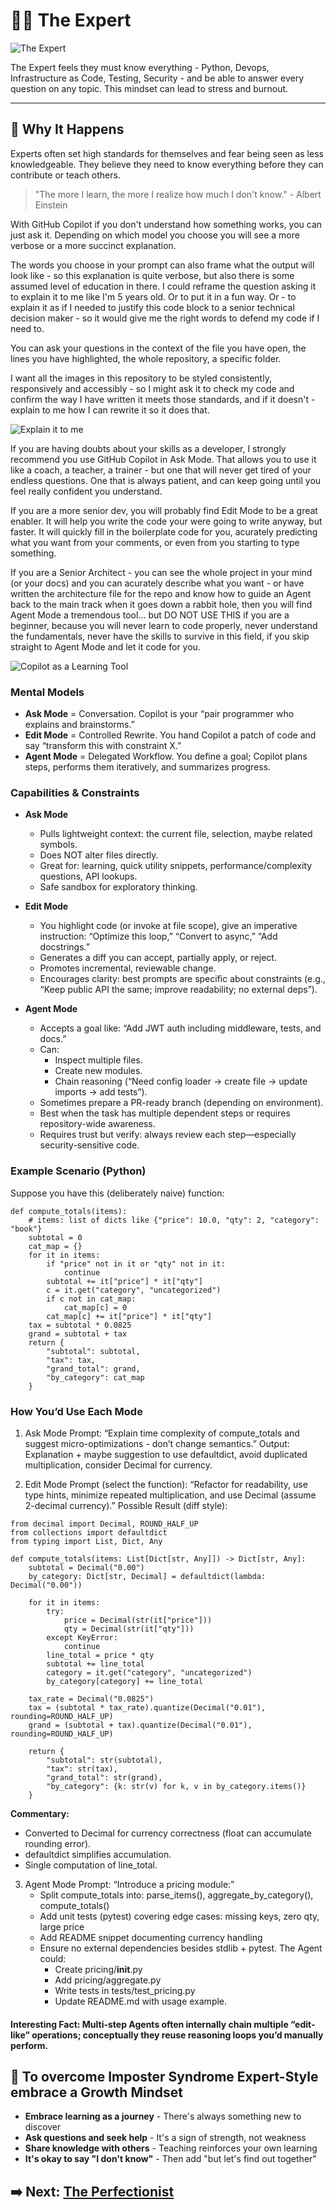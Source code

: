 # 🧑‍🏫 The Expert

![The Expert](assets/expert.jpg)

The Expert feels they must know everything - Python, Devops, Infrastructure as Code, Testing, Security - and be able to answer every question on any topic. This mindset can lead to stress and burnout.

---

## 🧠 Why It Happens

Experts often set high standards for themselves and fear being seen as less knowledgeable. They believe they need to know everything before they can contribute or teach others.

> "The more I learn, the more I realize how much I don't know." - Albert Einstein

With GitHub Copilot if you don't understand how something works, you can just ask it. Depending on which model you choose you will see a more verbose or a more succinct explanation. 

The words you choose in your prompt can also frame what the output will look like - so this explanation is quite verbose, but also there is some assumed level of education in there. I could reframe the question asking it to explain it to me like I'm 5 years old. Or to put it in a fun way. Or - to explain it as if I needed to justify this code block to a senior technical decision maker - so it would give me the right words to defend my code if I need to.

You can ask your questions in the context of the file you have open, the lines you have highlighted, the whole repository, a specific folder.  

I want all the images in this repository to be styled consistently, responsively and accessibly - so I might ask it to check my code and confirm the way I have written it meets those standards, and if it doesn't - explain to me how I can rewrite it so it does that.

![Explain it to me](assets/ExpertGif.gif)

If you are having doubts about your skills as a developer, I strongly recommend you use GitHub Copilot in Ask Mode. That allows you to use it like a coach, a teacher, a trainer - but one that will never get tired of your endless questions. One that is always patient, and can keep going until you feel really confident you understand. 

If you are a more senior dev, you will probably find Edit Mode to be a great enabler. It will help you write the code your were going to write anyway, but faster. It will quickly fill in the boilerplate code for you, acurately predicting what you want from your comments, or even from you starting to type something.  

If you are a Senior Architect - you can see the whole project in your mind (or your docs) and you can acurately describe what you want - or have written the architecture file for the repo and know how to guide an Agent back to the main track when it goes down a rabbit hole, then you will find Agent Mode a tremendous tool... but DO NOT USE THIS if you are a beginner, because you will never learn to code properly, never understand the fundamentals, never have the skills to survive in this field, if you skip straight to Agent Mode and let it code for you.  

![Copilot as a Learning Tool](assets/Copilot%20reading.png)

### Mental Models  

- **Ask Mode** = Conversation. Copilot is your “pair programmer who explains and brainstorms.”  
- **Edit Mode** = Controlled Rewrite. You hand Copilot a patch of code and say “transform this with constraint X.”  
- **Agent Mode** = Delegated Workflow. You define a goal; Copilot plans steps, performs them iteratively, and summarizes progress.

### Capabilities & Constraints  

- **Ask Mode**
    - Pulls lightweight context: the current file, selection, maybe related symbols.  
    - Does NOT alter files directly.  
    - Great for: learning, quick utility snippets, performance/complexity questions, API lookups.  
    - Safe sandbox for exploratory thinking.

- **Edit Mode**  
    - You highlight code (or invoke at file scope), give an imperative instruction: “Optimize this loop,” “Convert to async,” “Add docstrings.”
    - Generates a diff you can accept, partially apply, or reject.
    - Promotes incremental, reviewable change.
    - Encourages clarity: best prompts are specific about constraints (e.g., “Keep public API the same; improve readability; no external deps”).  

- **Agent Mode**
    - Accepts a goal like: “Add JWT auth including middleware, tests, and docs.”
    - Can:
        - Inspect multiple files.
        - Create new modules.  
        - Chain reasoning (“Need config loader → create file → update imports → add tests”).  
    - Sometimes prepare a PR-ready branch (depending on environment).
    - Best when the task has multiple dependent steps or requires repository-wide awareness.
    - Requires trust but verify: always review each step—especially security-sensitive code.  

### Example Scenario (Python)  
Suppose you have this (deliberately naive) function:  

```
def compute_totals(items):
    # items: list of dicts like {"price": 10.0, "qty": 2, "category": "book"}
    subtotal = 0
    cat_map = {}
    for it in items:
        if "price" not in it or "qty" not in it:
            continue
        subtotal += it["price"] * it["qty"]
        c = it.get("category", "uncategorized")
        if c not in cat_map:
            cat_map[c] = 0
        cat_map[c] += it["price"] * it["qty"]
    tax = subtotal * 0.0825
    grand = subtotal + tax
    return {
        "subtotal": subtotal,
        "tax": tax,
        "grand_total": grand,
        "by_category": cat_map
    }
```  

### How You’d Use Each Mode  

1. Ask Mode Prompt: “Explain time complexity of compute_totals and suggest micro-optimizations - don’t change semantics.” Output: Explanation + maybe suggestion to use defaultdict, avoid duplicated multiplication, consider Decimal for currency.  

2. Edit Mode Prompt (select the function): “Refactor for readability, use type hints, minimize repeated multiplication, and use Decimal (assume 2-decimal currency).” Possible Result (diff style):  

```
from decimal import Decimal, ROUND_HALF_UP
from collections import defaultdict
from typing import List, Dict, Any

def compute_totals(items: List[Dict[str, Any]]) -> Dict[str, Any]:
    subtotal = Decimal("0.00")
    by_category: Dict[str, Decimal] = defaultdict(lambda: Decimal("0.00"))

    for it in items:
        try:
            price = Decimal(str(it["price"]))
            qty = Decimal(str(it["qty"]))
        except KeyError:
            continue
        line_total = price * qty
        subtotal += line_total
        category = it.get("category", "uncategorized")
        by_category[category] += line_total

    tax_rate = Decimal("0.0825")
    tax = (subtotal * tax_rate).quantize(Decimal("0.01"), rounding=ROUND_HALF_UP)
    grand = (subtotal + tax).quantize(Decimal("0.01"), rounding=ROUND_HALF_UP)

    return {
        "subtotal": str(subtotal),
        "tax": str(tax),
        "grand_total": str(grand),
        "by_category": {k: str(v) for k, v in by_category.items()}
    }
```  
**Commentary:**

- Converted to Decimal for currency correctness (float can accumulate rounding error).
- defaultdict simplifies accumulation.
- Single computation of line_total.  

3. Agent Mode Prompt: “Introduce a pricing module:”
    - Split compute_totals into: parse_items(), aggregate_by_category(), compute_totals()
    - Add unit tests (pytest) covering edge cases: missing keys, zero qty, large price
    - Add README snippet documenting currency handling
    - Ensure no external dependencies besides stdlib + pytest. The Agent could:
        - Create pricing/__init__.py
        - Add pricing/aggregate.py
        - Write tests in tests/test_pricing.py
        - Update README.md with usage example.

#### Interesting Fact: Multi-step Agents often internally chain multiple “edit-like” operations; conceptually they reuse reasoning loops you’d manually perform.  


## 🌱 To overcome Imposter Syndrome Expert-Style embrace a Growth Mindset  

- **Embrace learning as a journey** - There's always something new to discover
- **Ask questions and seek help** - It's a sign of strength, not weakness
- **Share knowledge with others** - Teaching reinforces your own learning
- **It's okay to say "I don't know"** - Then add "but let's find out together"



## ➡️ Next: [The Perfectionist](the-perfectionist.md)
